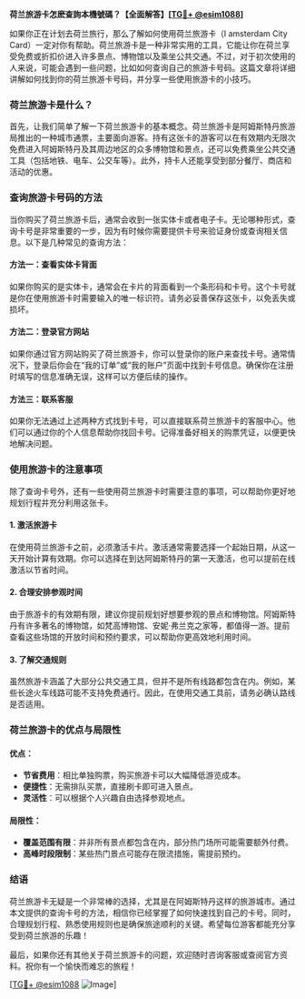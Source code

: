 **荷兰旅游卡怎麽查詢本機號碼？【全面解答】[[TG💪+ @esim1088](https://t.me/s/esim1088)]**

如果你正在计划去荷兰旅行，那么了解如何使用荷兰旅游卡（I amsterdam City Card）一定对你有帮助。荷兰旅游卡是一种非常实用的工具，它能让你在荷兰享受免费或折扣价进入许多景点、博物馆以及乘坐公共交通。不过，对于初次使用的人来说，可能会遇到一些问题，比如如何查询自己的旅游卡号码。这篇文章将详细讲解如何找到你的荷兰旅游卡号码，并分享一些使用旅游卡的小技巧。

### 荷兰旅游卡是什么？

首先，让我们简单了解一下荷兰旅游卡的基本概念。荷兰旅游卡是阿姆斯特丹旅游局推出的一种城市通票，主要面向游客。持有这张卡的游客可以在有效期内无限次免费进入阿姆斯特丹及其周边地区的众多博物馆和景点，还可以免费乘坐公共交通工具（包括地铁、电车、公交车等）。此外，持卡人还能享受到部分餐厅、商店和活动的优惠。

### 查询旅游卡号码的方法

当你购买了荷兰旅游卡后，通常会收到一张实体卡或者电子卡。无论哪种形式，查询卡号是非常重要的一步，因为有时候你需要提供卡号来验证身份或查询相关信息。以下是几种常见的查询方法：

#### 方法一：查看实体卡背面
如果你购买的是实体卡，通常会在卡片的背面看到一个条形码和卡号。这个卡号就是你在使用旅游卡时需要输入的唯一标识符。请务必妥善保存这张卡，以免丢失或损坏。

#### 方法二：登录官方网站
如果你通过官方网站购买了荷兰旅游卡，你可以登录你的账户来查找卡号。通常情况下，登录后你会在“我的订单”或“我的账户”页面中找到卡号信息。确保你在注册时填写的信息准确无误，这样可以方便后续的操作。

#### 方法三：联系客服
如果你无法通过上述两种方式找到卡号，可以直接联系荷兰旅游卡的客服中心。他们可以通过你的个人信息帮助你找回卡号。记得准备好相关的购票凭证，以便更快地解决问题。

### 使用旅游卡的注意事项

除了查询卡号外，还有一些使用荷兰旅游卡时需要注意的事项，可以帮助你更好地规划行程并充分利用这张卡。

#### 1. 激活旅游卡
在使用荷兰旅游卡之前，必须激活卡片。激活通常需要选择一个起始日期，从这一天开始计算有效期。你可以选择在到达阿姆斯特丹的第一天激活，也可以提前在线激活以节省时间。

#### 2. 合理安排参观时间
由于旅游卡的有效期有限，建议你提前规划好想要参观的景点和博物馆。阿姆斯特丹有许多著名的博物馆，如梵高博物馆、安妮·弗兰克之家等，都值得一游。提前查看这些场馆的开放时间和预约要求，可以帮助你更高效地利用时间。

#### 3. 了解交通规则
虽然旅游卡涵盖了大部分公共交通工具，但并不是所有线路都包含在内。例如，某些长途火车线路可能不支持免费通行。因此，在使用交通工具前，请务必确认路线是否适用。

### 荷兰旅游卡的优点与局限性

#### 优点：
- **节省费用**：相比单独购票，购买旅游卡可以大幅降低游览成本。
- **便捷性**：无需排队买票，直接刷卡即可进入景点。
- **灵活性**：可以根据个人兴趣自由选择参观地点。

#### 局限性：
- **覆盖范围有限**：并非所有景点都包含在内，部分热门场所可能需要额外付费。
- **高峰时段限制**：某些热门景点可能存在限流措施，需提前预约。

### 结语

荷兰旅游卡无疑是一个非常棒的选择，尤其是在阿姆斯特丹这样的旅游城市。通过本文提供的查询卡号的方法，相信你已经掌握了如何快速找到自己的卡号。同时，合理规划行程、熟悉使用规则也是确保旅途顺利的关键。希望每位游客都能充分享受到荷兰旅游的乐趣！

最后，如果你还有其他关于荷兰旅游卡的问题，欢迎随时咨询客服或查阅官方资料。祝你有一个愉快而难忘的旅程！

[[TG💪+ @esim1088](https://t.me/s/esim1088) ![Image](https://i.postimg.cc/4NQfJmqS/Snipaste-2025-05-13-00-14-12.png)]
